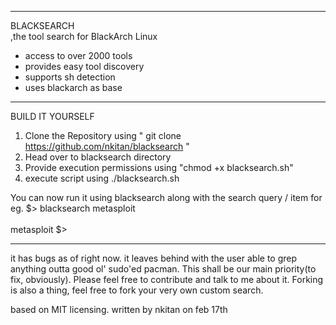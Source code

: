 ___________________________________________________________________________________________________________

BLACKSEARCH                                                                                               
 ,the tool search for BlackArch Linux

- access to over 2000 tools
- provides easy tool discovery
- supports sh detection
- uses blackarch as base

-------------------------------------------------

BUILD IT YOURSELF

1. Clone the Repository using " git clone https://github.com/nkitan/blacksearch "
2. Head over to blacksearch directory
3. Provide execution permissions using "chmod +x blacksearch.sh"
4. execute script using ./blacksearch.sh


You can now run it using blacksearch along with the search query / item
for eg.
$> blacksearch metasploit                                                                                                   
 <ENTER>                                                                                                                        
metasploit
$>

------------------------------------------------ 

it has bugs as of right now.
it leaves behind with the user able to grep anything outta good ol' sudo'ed pacman. This shall be our main priority(to fix, obviously). Please feel free to contribute and talk to me about it. Forking is also a thing, feel free to fork your very own custom search.

based on MIT licensing.
written by nkitan on feb 17th
